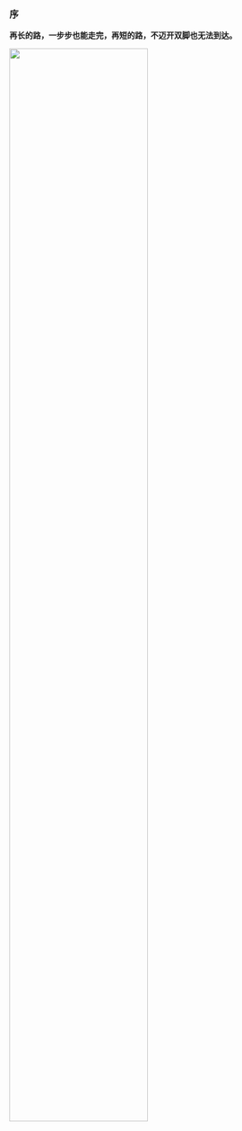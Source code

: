 
### 序

**再长的路，一步步也能走完，再短的路，不迈开双脚也无法到达。**

<img src="http://porcin457.bkt.clouddn.com/14988864745279.jpg" width = 70% height = 70%/>



